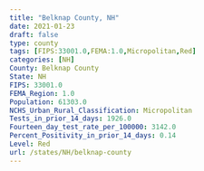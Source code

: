 ```yaml
---
title: "Belknap County, NH"
date: 2021-01-23
draft: false
type: county
tags: [FIPS:33001.0,FEMA:1.0,Micropolitan,Red]
categories: [NH]
County: Belknap County
State: NH
FIPS: 33001.0
FEMA_Region: 1.0
Population: 61303.0
NCHS_Urban_Rural_Classification: Micropolitan
Tests_in_prior_14_days: 1926.0
Fourteen_day_test_rate_per_100000: 3142.0
Percent_Positivity_in_prior_14_days: 0.14
Level: Red
url: /states/NH/belknap-county
---
```




